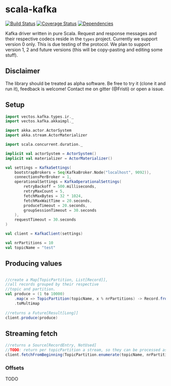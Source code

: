 scala-kafka
===

[![Build Status](https://travis-ci.org/vectos/scala-kafka.svg)](https://travis-ci.org/vectos/scala-kafka)
[![Coverage Status](https://coveralls.io/repos/github/vectos/scala-kafka/badge.svg?branch=master)](https://coveralls.io/github/vectos/scala-kafka?branch=master)
[![Dependencies](https://app.updateimpact.com/badge/762391907245625344/scala-kafka.svg?config=runtime)](https://app.updateimpact.com/latest/762391907245625344/scala-kafka)

Kafka driver written in pure Scala. Request and response messages and their respective codecs reside in the `types` project. Currently we support version 0 only. This is due testing of the protocol. We plan to support version 1, 2 and future versions (this will be copy-pasting and editing some stuff).

## Disclaimer

The library should be treated as alpha software. Be free to try it (clone it and run it), feedback is welcome! Contact me on gitter (@Fristi) or open a issue.

## Setup

```scala
import vectos.kafka.types.ir._
import vectos.kafka.akkaimpl._

import akka.actor.ActorSystem
import akka.stream.ActorMaterializer

import scala.concurrent.duration._

implicit val actorSystem = ActorSystem()
implicit val materializer = ActorMaterializer()

val settings = KafkaSettings(
    bootstrapBrokers = Seq(KafkaBroker.Node("localhost", 9092)),
    connectionsPerBroker = 1,
    operationalSettings = KafkaOperationalSettings(
        retryBackoff = 500.milliseconds,
        retryMaxCount = 5,
        fetchMaxBytes = 32 * 1024,
        fetchMaxWaitTime = 20.seconds,
        produceTimeout = 20.seconds,
        groupSessionTimeout = 30.seconds
    ),
    requestTimeout = 30.seconds
)

val client = KafkaClient(settings)

val nrPartitions = 10
val topicName = "test"
```

## Producing values

```scala

//create a Map[TopicPartition, List[Record]], 
//all records grouped by their respective 
//topic and partition. 
val produce = (1 to 10000)
    .map(x => TopicPartition(topicName, x % nrPartitions) -> Record.fromUtf8StringValue(s"Hello world $x"))
    .toMultimap
    
//returns a Future[Result[Long]]
client.produce(produce)
```

## Streaming fetch

```scala
//returns a Source[RecordEntry, NotUsed]
//TODO: return per topicPartition a stream, so they can be processed async
client.fetchFromBeginning(TopicPartition.enumerate(topicName, nrPartitions))
```

### Offsets

TODO
